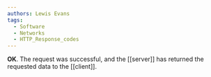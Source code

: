 ```yaml
---
authors: Lewis Evans
tags:
  - Software
  - Networks
  - HTTP_Response_codes
---
```

**OK**. The request was successful, and the [[server]] has returned the requested data to the [[client]].